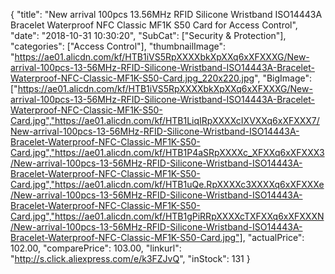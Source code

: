 {
	"title": "New arrival 100pcs 13.56MHz RFID Silicone Wristband ISO14443A Bracelet Waterproof NFC Classic MF1K S50 Card for Access Control",
	"date": "2018-10-31 10:30:20",
	"SubCat": ["Security & Protection"],
	"categories": ["Access Control"],
	"thumbnailImage": "https://ae01.alicdn.com/kf/HTB1iVS5RpXXXXbkXpXXq6xXFXXXG/New-arrival-100pcs-13-56MHz-RFID-Silicone-Wristband-ISO14443A-Bracelet-Waterproof-NFC-Classic-MF1K-S50-Card.jpg_220x220.jpg",
	"BigImage": ["https://ae01.alicdn.com/kf/HTB1iVS5RpXXXXbkXpXXq6xXFXXXG/New-arrival-100pcs-13-56MHz-RFID-Silicone-Wristband-ISO14443A-Bracelet-Waterproof-NFC-Classic-MF1K-S50-Card.jpg","https://ae01.alicdn.com/kf/HTB1LiqIRpXXXXcIXVXXq6xXFXXX7/New-arrival-100pcs-13-56MHz-RFID-Silicone-Wristband-ISO14443A-Bracelet-Waterproof-NFC-Classic-MF1K-S50-Card.jpg","https://ae01.alicdn.com/kf/HTB1P4aSRpXXXXc_XFXXq6xXFXXX3/New-arrival-100pcs-13-56MHz-RFID-Silicone-Wristband-ISO14443A-Bracelet-Waterproof-NFC-Classic-MF1K-S50-Card.jpg","https://ae01.alicdn.com/kf/HTB1uQe.RpXXXXc3XXXXq6xXFXXXe/New-arrival-100pcs-13-56MHz-RFID-Silicone-Wristband-ISO14443A-Bracelet-Waterproof-NFC-Classic-MF1K-S50-Card.jpg","https://ae01.alicdn.com/kf/HTB1gPiRRpXXXXcTXFXXq6xXFXXXN/New-arrival-100pcs-13-56MHz-RFID-Silicone-Wristband-ISO14443A-Bracelet-Waterproof-NFC-Classic-MF1K-S50-Card.jpg"],
	"actualPrice": 102.00,
	"comparePrice": 103.00,
	"linkurl": "http://s.click.aliexpress.com/e/k3FZJvQ",
	"inStock": 131
}
